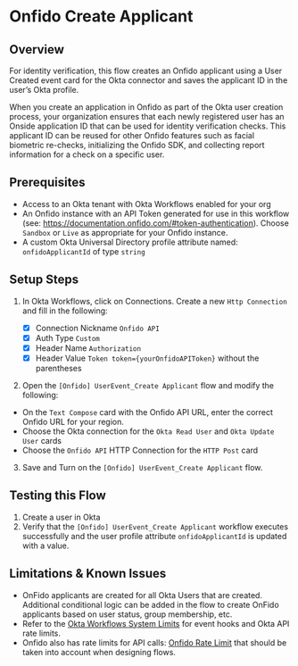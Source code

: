 # Onfido Create Applicant

## Overview

For identity verification, this flow creates an Onfido applicant using a User Created event card for the Okta connector and saves the applicant ID in the user’s Okta profile.

When you create an application in Onfido as part of the Okta user creation process, your organization ensures that each newly registered user has an Onside application ID that can be used for identity verification checks. This applicant ID can be reused for other Onfido features such as facial biometric re-checks, initializing the Onfido SDK, and collecting report information for a check on a specific user.

## Prerequisites

* Access to an Okta tenant with Okta Workflows enabled for your org
* An Onfido instance with an API Token generated for use in this workflow (see: https://documentation.onfido.com/#token-authentication). Choose `Sandbox` or `Live` as appropriate for your Onfido instance. 
* A custom Okta Universal Directory profile attribute named: `onfidoApplicantId` of type `string`


## Setup Steps

1. In Okta Workflows, click on Connections. Create a new `Http Connection` and fill in the following:

   - [x] Connection Nickname `Onfido API`
   - [x] Auth Type `Custom`
   - [x] Header Name `Authorization`
   - [x] Header Value `Token token={yourOnfidoAPIToken}` without the parentheses  

2. Open the `[Onfido] UserEvent_Create Applicant` flow and modify the following:

- On the `Text Compose` card with the Onfido API URL, enter the correct Onfido URL for your region.
- Choose the Okta connection for the `Okta Read User` and `Okta Update User` cards
- Choose the `Onfido API` HTTP Connection for the `HTTP Post` card
 
3. Save and Turn on the `[Onfido] UserEvent_Create Applicant` flow.

## Testing this Flow

1. Create a user in Okta
2. Verify that the `[Onfido] UserEvent_Create Applicant` workflow executes successfully and the user profile attribute `onfidoApplicantId` is updated with a value. 


## Limitations & Known Issues

* OnFido applicants are created for all Okta Users that are created. Additional conditional logic can be added in the flow to create OnFido applicants based on user status, group membership, etc. 
* Refer to the [Okta Workflows System Limits](https://help.okta.com/en/prod/Content/Topics/Workflows/workflows-system-limits.htm) for event hooks and Okta API rate limits.
* Onfido also has rate limits for API calls: [Onfido Rate Limit](https://documentation.onfido.com/#rate-limits) that should be taken into account when designing flows.

